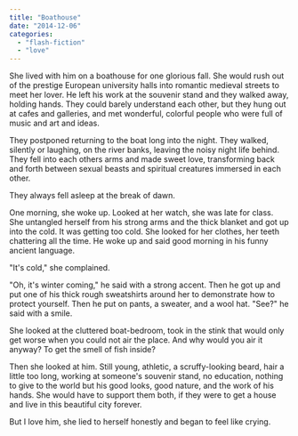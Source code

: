 ```yaml
---
title: "Boathouse"
date: "2014-12-06"
categories: 
  - "flash-fiction"
  - "love"
---
```


She lived with him on a boathouse for one glorious fall. She would rush out of the prestige European university halls into romantic medieval streets to meet her lover. He left his work at the souvenir stand and they walked away, holding hands. They could barely understand each other, but they hung out at cafes and galleries, and met wonderful, colorful people who were full of music and art and ideas.

They postponed returning to the boat long into the night. They walked, silently or laughing, on the river banks, leaving the noisy night life behind. They fell into each others arms and made sweet love, transforming back and forth between sexual beasts and spiritual creatures immersed in each other.

They always fell asleep at the break of dawn.

One morning, she woke up. Looked at her watch, she was late for class. She untangled herself from his strong arms and the thick blanket and got up into the cold. It was getting too cold. She looked for her clothes, her teeth chattering all the time. He woke up and said good morning in his funny ancient language.

"It's cold," she complained.

"Oh, it's winter coming," he said with a strong accent. Then he got up and put one of his thick rough sweatshirts around her to demonstrate how to protect yourself. Then he put on pants, a sweater, and a wool hat. "See?" he said with a smile.

She looked at the cluttered boat-bedroom, took in the stink that would only get worse when you could not air the place. And why would you air it anyway? To get the smell of fish inside?

Then she looked at him. Still young, athletic, a scruffy-looking beard, hair a little too long, working at someone's souvenir stand, no education, nothing to give to the world but his good looks, good nature, and the work of his hands. She would have to support them both, if they were to get a house and live in this beautiful city forever.

But I love him, she lied to herself honestly and began to feel like crying.
